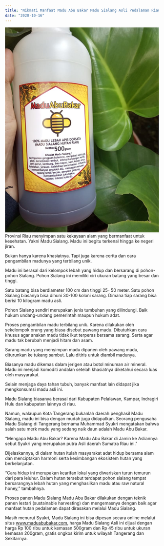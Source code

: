 ```yaml
---
title: "Nikmati Manfaat Madu Abu Bakar Madu Sialang Asli Pedalaman Riau Sumatera "
date: "2020-10-16"
---
```


![Madu Sialang Kemasan 500gram](images/madu-sialang2.jpg)
Provinsi Riau menyimpan satu kekayaan alam yang bermanfaat untuk kesehatan. Yakni Madu Sialang. Madu ini begitu terkenal hingga ke negeri jiran.

Bukan hanya karena khasiatnya. Tapi juga karena cerita dan cara pengambilan madunya yang terbilang unik.

Madu ini berasal dari kelompok lebah yang hidup dan bersarang di pohon-pohon Sialang. Pohon Sialang ini memiliki ciri ukuran batang yang besar dan tinggi.

Satu batang bisa berdiameter 100 cm dan tinggi 25- 50 meter. Satu pohon Sialang biasanya bisa dihuni 30-100 koloni sarang. Dimana tiap sarang bisa berisi 10 kilogram madu asli. 

Pohon Sialang sendiri merupakan jenis tumbuhan yang dilindungi. Baik hukum undang-undang pemerintah maupun hukum adat.

Proses pengambilan madu terbilang unik. Karena dilakukan oleh sekelompok orang yang biasa disebut pawang madu. Dibutuhkan cara khusus agar anakan madu tidak ikut terperas bersama sarang. Serta agar madu tak berubah menjadi hitam dan asam.

Sarang madu yang menyimpan madu dipanen oleh pawang madu, diturunkan ke tukang sambut. Lalu ditiris untuk diambil madunya.

Biasanya madu dikemas dalam jerigen atau botol minuman air mineral. Madu ini menjadi komoditi andalan setelah khasiatnya diketahui secara luas oleh masyarakat.

Selain menjaga daya tahan tubuh, banyak manfaat lain didapat jika mengkonsumsi madu asli ini.

Madu Sialang biasanya berasal dari Kabupaten Pelalawan, Kampar, Indragiri Hulu dan kabupaten lainnya di riau. 

Namun, walaupun Kota Tangerang bukanlah daerah penghasil Madu Sialang,  madu ini bisa dengan mudah juga didapatkan. Seorang pengusaha Madu Sialang di Tangerang bernama Muhammad Syukri mengatakan bahwa salah satu merk madu yang sedang naik daun adalah Madu Abu Bakar.

“Mengapa Madu Abu Bakar? Karena Madu Abu Bakar di Jamin ke Asliannya sebut Syukri yang merupakan putra Asli daerah Sumatra Riau ini."

Dijelaskannya, di dalam hutan itulah masyarakat adat hidup bersama alam dan menciptakan harmoni serta kesimbangan ekosistem hutan yang berkelanjutan.

“Cara hidup ini merupakan kearifan lokal yang diwariskan turun temurun dari para leluhur. Dalam hutan tersebut terdapat pohon sialang tempat bersarangnya lebah hutan yang menghasilkan madu atau raw natural honey,” tambahnya.

Proses panen Madu Sialang Madu Abu Bakar dilakukan dengan teknik panen lestari (sustainable harvesting) dan mengemasnya dengan baik agar manfaat hutan pedalaman dapat dirasakan melalui Madu Sialang.

Masih menurut Syukri, Madu Sialang ini bisa dipesan secara online melalui situs www.maduabubakar.com, harga Madu Sialang Asli ini dijual dengan harga Rp 100 ribu untuk kemasan 500gram dan Rp 45 ribu untuk ukuran kemasan 200gram, gratis ongkos kirim untuk wilayah Tangerang dan Sekitarnya.

